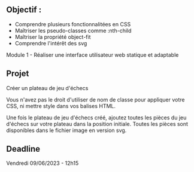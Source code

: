 Objectif :
- 

- Comprendre plusieurs fonctionnalitées en CSS
- Maîtriser les pseudo-classes comme :nth-child
- Maîtriser la propriété object-fit
- Comprendre l'intérêt des svg

Module 1 - Réaliser une interface utilisateur web statique et adaptable

Projet
- 

Créer un plateau de jeu d'échecs

Vous n'avez pas le droit d'utiliser de nom de classe pour appliquer votre CSS, ni mettre style dans vos balises HTML.

Une fois le plateau de jeu d'échecs créé, ajoutez toutes les pièces du jeu d'échecs sur votre plateau dans la position initiale. Toutes les pièces sont disponibles dans le fichier image en version svg.


Deadline
-

Vendredi 09/06/2023 - 12h15
